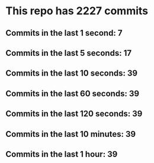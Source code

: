 # This repo has 2227 commits

## Commits in the last 1 second: 7
## Commits in the last 5 seconds: 17
## Commits in the last 10 seconds: 39
## Commits in the last 60 seconds: 39
## Commits in the last 120 seconds: 39
## Commits in the last 10 minutes: 39
## Commits in the last 1 hour: 39
